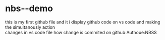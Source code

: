 # nbs--demo
this is my first github file and it i display github code on vs code and making the simultanously action <br> changes in vs code file how
change is commited on github
Authoue:NBSS